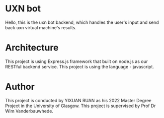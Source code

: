 # UXN bot
Hello, this is the uxn bot backend, which handles the user's input and send back uxn virtual machine's results. 

# Architecture
This project is using Express.js framework that built on node.js as our RESTful backend service.
This project is using the language - javascript.

# Author
This project is conducted by YIXUAN RUAN as his 2022 Master Degree Project in the University of Glasgow.
This project is supervised by Prof Dr Wim Vanderbauwhede.
